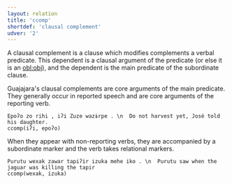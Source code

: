 ```yaml
---
layout: relation
title: 'ccomp'
shortdef: 'clausal complement'
udver: '2'
---
```


A clausal complement is a clause which modifies complements a verbal predicate. This dependent is a clausal argument of the predicate (or else it is an [obl:obj](https://github.com/UniversalDependencies/docs/blob/pages-source/_gub/dep/obl-obj.md)), and the dependent is the main predicate of the subordinate clause.

Guajajara's clausal complements are core arguments of the main predicate. They generally occur in reported speech and are core arguments of the reporting verb.

~~~ sdparse
Epoʔo zo rihi , iʔi Zuze wazɨrpe . \n  Do not harvest yet, José told his daughter.
ccomp(iʔi, epoʔo)
~~~

When they appear with non-reporting verbs, they are accompanied by a subordinate marker and the verb takes relational markers.

~~~ sdparse
Purutu wexak zawar tapiʔir izuka mehe iko . \n  Purutu saw when the jaguar was killing the tapir
ccomp(wexak, izuka)
~~~


<!-- Interlanguage links updated Út 9. května 2023, 20:04:04 CEST -->
